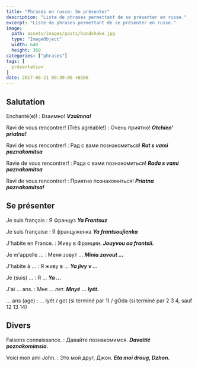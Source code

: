 ```yaml
---
title: "Phrases en russe: Se présenter"
description: "Liste de phrases permettant de se présenter en russe."
excerpt: "Liste de phrases permettant de se présenter en russe."
image:
  path: assets/images/posts/handshake.jpg
  type: "ImageObject"
  width: 640
  height: 360
categories: ["phrases"]
tags: [
  présentation
]
date: 2017-08-21 00:39:00 +0100
---
```


## Salutation

Enchanté(e)!
: Взаимно!
*__Vzaïmna!__*

Ravi de vous rencontrer! (Très agréable!)
: Очень приятно!
*__Otchien' priatna!__*

Ravi de vous rencontrer!
: Рад с вами познакомиться!
*__Rat s vami paznakomitsa__*

Ravie de vous rencontrer!
: Рада с вами познакомиться!
*__Rada s vami paznakomitsa__*

Ravi de vous rencontrer!
: Приятно познакомиться!
*__Priatna paznakomitsa!__*


## Se présenter

Je suis français
: Я Француз
*__Ya Frantsuz__*

Je suis française
: Я француженка
*__Ya frantsoujienka__*

J'habite en France.
: Живу в Франции.
*__Jouyvou oa frantsii.__*

Je m'appelle ...
: Меня зовут ...
*__Minia zavout ...__*

J'habite à ...
: Я живу в ...
*__Ya jivy v ...__*

Je (suis) ...
: Я ...
*__Ya ...__*

J'ai ... ans.
: Мне ... лет.
*__Mnyé ... lyét.__*

... ans (age)
: ... lyét / got (si terminé par 1) / gOda (si terminé par 2 3 4, sauf 12 13 14)


## Divers

Faisons connaissance.
: Давайте познакомимся.
*__Davaitié poznakomimsia.__*

Voici mon ami John.
: Это мой друг, Джон.
*__Eta moi droug, Dzhon.__*
